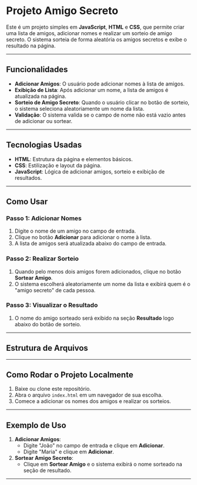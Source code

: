 # Projeto Amigo Secreto

Este é um projeto simples em **JavaScript**, **HTML** e **CSS**, que permite criar uma lista de amigos, adicionar nomes e realizar um sorteio de amigo secreto. O sistema sorteia de forma aleatória os amigos secretos e exibe o resultado na página.

---

## Funcionalidades

- **Adicionar Amigos**: O usuário pode adicionar nomes à lista de amigos.
- **Exibição de Lista**: Após adicionar um nome, a lista de amigos é atualizada na página.
- **Sorteio de Amigo Secreto**: Quando o usuário clicar no botão de sorteio, o sistema seleciona aleatoriamente um nome da lista.
- **Validação**: O sistema valida se o campo de nome não está vazio antes de adicionar ou sortear.

---

## Tecnologias Usadas

- **HTML**: Estrutura da página e elementos básicos.
- **CSS**: Estilização e layout da página.
- **JavaScript**: Lógica de adicionar amigos, sorteio e exibição de resultados.

---

## Como Usar

### Passo 1: Adicionar Nomes

1. Digite o nome de um amigo no campo de entrada.
2. Clique no botão **Adicionar** para adicionar o nome à lista.
3. A lista de amigos será atualizada abaixo do campo de entrada.

### Passo 2: Realizar Sorteio

1. Quando pelo menos dois amigos forem adicionados, clique no botão **Sortear Amigo**.
2. O sistema escolherá aleatoriamente um nome da lista e exibirá quem é o "amigo secreto" de cada pessoa.

### Passo 3: Visualizar o Resultado

1. O nome do amigo sorteado será exibido na seção **Resultado** logo abaixo do botão de sorteio.

---

## Estrutura de Arquivos


---

## Como Rodar o Projeto Localmente

1. Baixe ou clone este repositório.
2. Abra o arquivo `index.html` em um navegador de sua escolha.
3. Comece a adicionar os nomes dos amigos e realizar os sorteios.

---

## Exemplo de Uso

1. **Adicionar Amigos**:
   - Digite "João" no campo de entrada e clique em **Adicionar**.
   - Digite "Maria" e clique em **Adicionar**.
2. **Sortear Amigo Secreto**:
   - Clique em **Sortear Amigo** e o sistema exibirá o nome sorteado na seção de resultado.

---
